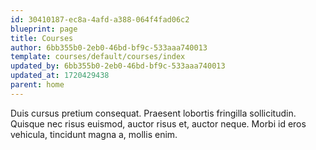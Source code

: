 ```yaml
---
id: 30410187-ec8a-4afd-a388-064f4fad06c2
blueprint: page
title: Courses
author: 6bb355b0-2eb0-46bd-bf9c-533aaa740013
template: courses/default/courses/index
updated_by: 6bb355b0-2eb0-46bd-bf9c-533aaa740013
updated_at: 1720429438
parent: home
---
```

Duis cursus pretium consequat. Praesent lobortis fringilla sollicitudin. Quisque nec risus euismod, auctor risus et, auctor neque. Morbi id eros vehicula, tincidunt magna a, mollis enim.
